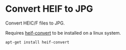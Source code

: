 # Convert HEIF to JPG

Convert HEIC/F files to JPG.

Requires [heif-convert](http://manpages.ubuntu.com/manpages/hirsute/en/man1/heif-convert.1.html) to be installed on a linux system.

    apt-get install heif-convert
